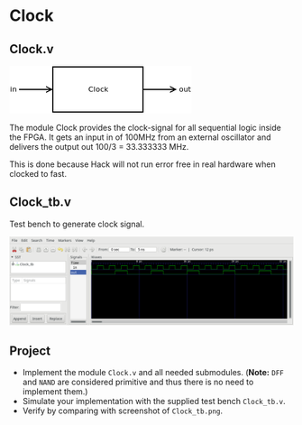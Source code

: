 # Clock

## Clock.v

![Clock chip](figs/Clock.png)

The module Clock provides the clock-signal for all sequential logic inside the FPGA.
It gets an input in of 100MHz from an external oscillator and delivers the output out 100/3 = 33.333333 MHz.

This is done because Hack will not run error free in real hardware when clocked to fast.

## Clock_tb.v

Test bench to generate clock signal.

![Clock test bench](figs/Clock_tb.png)

## Project

* Implement the module `Clock.v` and all needed submodules.
(**Note:** `DFF` and `NAND` are considered primitive and thus there is no need to implement them.)
* Simulate your implementation with the supplied test bench `Clock_tb.v`.
* Verify by comparing with screenshot of `Clock_tb.png`.
